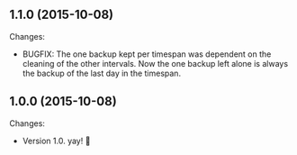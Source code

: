 ## 1.1.0 (2015-10-08)

Changes:

  - BUGFIX: The one backup kept per timespan was dependent on the cleaning of the other intervals. Now the one backup left alone is always the backup of the last day in the timespan.

## 1.0.0 (2015-10-08)

Changes:

  - Version 1.0. yay! 🎉
